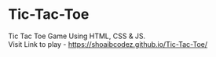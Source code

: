 # Tic-Tac-Toe
Tic Tac Toe Game Using HTML, CSS &amp; JS.<br/>
Visit Link to play - https://shoaibcodez.github.io/Tic-Tac-Toe/ <br/>
